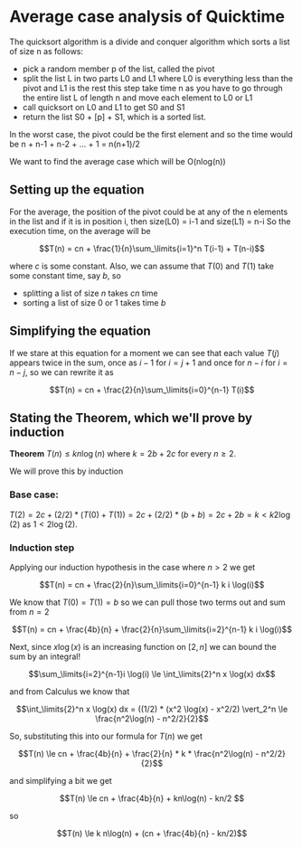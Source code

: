 # Average case analysis of Quicktime

The quicksort algorithm is a divide and conquer algorithm which sorts a list of size n as follows:
* pick a random member p of the list, called the pivot
* split the list L in two parts L0 and L1 where L0 is everything less than the pivot and L1 is the rest
  this step take time n as you have to go through the entire list L of length n and move each element to L0 or L1
* call quicksort on L0 and L1 to get S0 and S1
* return the list S0 + [p] + S1, which is a sorted list.

In the worst case, the pivot could be the first element and so the time would be n + n-1 + n-2 + ... + 1 = n(n+1)/2

We want to find the average case which will be O(nlog(n))

## Setting up the equation
For the average, the position of the pivot could be at any of the n elements in the list
and if it is in position i, then size(L0) = i-1 and size(L1) = n-i
So the execution time, on the average will be

$$T(n) = cn + \frac{1}{n}\sum_\limits{i=1}^n T(i-1) + T(n-i)$$

where $c$ is some constant. Also, we can assume that $T(0)$ and $T(1)$ take some constant time, say $b$, so
* splitting a list of size $n$ takes $cn$ time
* sorting a list of size 0 or 1 takes time $b$

## Simplifying the equation
If we stare at this equation for a moment we can see that each value $T(j)$ appears twice in the sum,
once as $i-1$ for $i=j+1$ and once for $n-i$ for $i=n-j$, so we can rewrite it as

$$T(n) = cn + \frac{2}{n}\sum_\limits{i=0}^{n-1} T(i)$$

## Stating the Theorem, which we'll prove by induction

**Theorem** $T(n) \le k n \log(n)$ where $k=2b+2c$ for every $n\ge 2$.

We will prove this by induction

### Base case:
$T(2) = 2c + (2/2) * (T(0) + T(1)) = 2c + (2/2)* (b+b) = 2c+2b = k \lt k 2 \log(2)$  as $1< 2\log(2)$.

### Induction step
Applying our induction hypothesis in the case where $n\gt 2$ we get

$$T(n) = cn + \frac{2}{n}\sum_\limits{i=0}^{n-1} k i \log(i)$$

We know that $T(0)=T(1)=b$ so we can pull those two terms out and sum from $n=2$

$$T(n) = cn + \frac{4b}{n} + \frac{2}{n}\sum_\limits{i=2}^{n-1} k i \log(i)$$

Next, since $x \log(x)$ is an increasing function on $[2,n]$ we can bound the sum by an integral!

$$\sum_\limits{i=2}^{n-1}i \log(i) \le \int_\limits{2}^n x \log(x) dx$$

and from Calculus we know that 

$$\int_\limits{2}^n x \log(x) dx = ((1/2) * (x^2 \log(x) - x^2/2) \vert_2^n \le \frac{n^2\log(n) - n^2/2}{2}$$

So, substituting this into our formula for $T(n)$ we get 

$$T(n) \le cn + \frac{4b}{n} + \frac{2}{n} * k * \frac{n^2\log(n) - n^2/2}{2}$$

and simplifying a bit we get

$$T(n) \le cn + \frac{4b}{n} +  kn\log(n) - kn/2 $$

so

$$T(n) \le  k n\log(n) + (cn + \frac{4b}{n} - kn/2)$$

